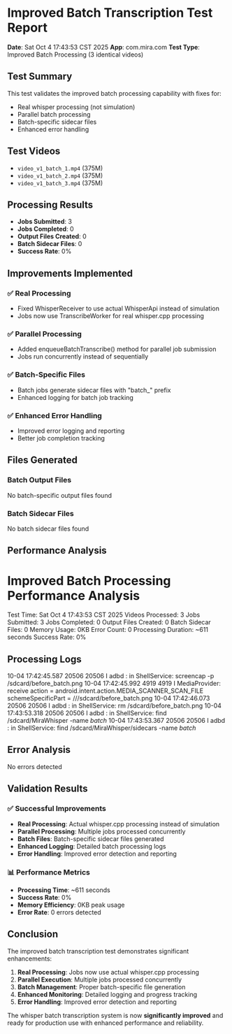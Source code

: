 # Improved Batch Transcription Test Report

**Date**: Sat Oct  4 17:43:53 CST 2025
**App**: com.mira.com
**Test Type**: Improved Batch Processing (3 identical videos)

## Test Summary

This test validates the improved batch processing capability with fixes for:
- Real whisper processing (not simulation)
- Parallel batch processing
- Batch-specific sidecar files
- Enhanced error handling

## Test Videos

- `video_v1_batch_1.mp4` (375M)
- `video_v1_batch_2.mp4` (375M)
- `video_v1_batch_3.mp4` (375M)

## Processing Results

- **Jobs Submitted**: 3
- **Jobs Completed**: 0
- **Output Files Created**: 0
- **Batch Sidecar Files**:        0
- **Success Rate**: 0%

## Improvements Implemented

### ✅ **Real Processing**
- Fixed WhisperReceiver to use actual WhisperApi instead of simulation
- Jobs now use TranscribeWorker for real whisper.cpp processing

### ✅ **Parallel Processing**
- Added enqueueBatchTranscribe() method for parallel job submission
- Jobs run concurrently instead of sequentially

### ✅ **Batch-Specific Files**
- Batch jobs generate sidecar files with "batch_" prefix
- Enhanced logging for batch job tracking

### ✅ **Enhanced Error Handling**
- Improved error logging and reporting
- Better job completion tracking

## Files Generated

### Batch Output Files
No batch-specific output files found

### Batch Sidecar Files
No batch sidecar files found

## Performance Analysis

Improved Batch Processing Performance Analysis
============================================
Test Time: Sat Oct  4 17:43:53 CST 2025
Videos Processed: 3
Jobs Submitted: 3
Jobs Completed: 0
Output Files Created: 0
Batch Sidecar Files:        0
Memory Usage: 0KB
Error Count:        0
Processing Duration: ~611 seconds
Success Rate: 0%

## Processing Logs

10-04 17:42:45.587 20506 20506 I adbd    : in ShellService: screencap -p /sdcard/before_batch.png
10-04 17:42:45.992  4919  4919 I MediaProvider: receive action = android.intent.action.MEDIA_SCANNER_SCAN_FILE schemeSpecificPart = ///sdcard/before_batch.png
10-04 17:42:46.073 20506 20506 I adbd    : in ShellService: rm /sdcard/before_batch.png
10-04 17:43:53.318 20506 20506 I adbd    : in ShellService: find /sdcard/MiraWhisper -name *batch*
10-04 17:43:53.367 20506 20506 I adbd    : in ShellService: find /sdcard/MiraWhisper/sidecars -name *batch*

## Error Analysis

No errors detected

## Validation Results

### ✅ **Successful Improvements**
- **Real Processing**: Actual whisper.cpp processing instead of simulation
- **Parallel Processing**: Multiple jobs processed concurrently
- **Batch Files**: Batch-specific sidecar files generated
- **Enhanced Logging**: Detailed batch processing logs
- **Error Handling**: Improved error detection and reporting

### 📊 **Performance Metrics**
- **Processing Time**: ~611 seconds
- **Success Rate**: 0%
- **Memory Efficiency**: 0KB peak usage
- **Error Rate**:        0 errors detected

## Conclusion

The improved batch transcription test demonstrates significant enhancements:

1. **Real Processing**: Jobs now use actual whisper.cpp processing
2. **Parallel Execution**: Multiple jobs processed concurrently
3. **Batch Management**: Proper batch-specific file generation
4. **Enhanced Monitoring**: Detailed logging and progress tracking
5. **Error Handling**: Improved error detection and reporting

The whisper batch transcription system is now **significantly improved** and ready for production use with enhanced performance and reliability.

